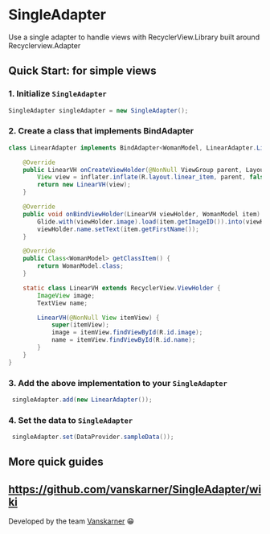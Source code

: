 # SingleAdapter
Use a single adapter to handle views with RecyclerView.Library built around Recyclerview.Adapter

## Quick Start: for simple views
### 1. Initialize `SingleAdapter`
```java
SingleAdapter singleAdapter = new SingleAdapter();
```
### 2. Create a class that implements BindAdapter
```java
class LinearAdapter implements BindAdapter<WomanModel, LinearAdapter.LinearVH> {

    @Override
    public LinearVH onCreateViewHolder(@NonNull ViewGroup parent, LayoutInflater inflater) {
        View view = inflater.inflate(R.layout.linear_item, parent, false);
        return new LinearVH(view);
    }

    @Override
    public void onBindViewHolder(LinearVH viewHolder, WomanModel item) {
        Glide.with(viewHolder.image).load(item.getImageID()).into(viewHolder.image);
        viewHolder.name.setText(item.getFirstName());
    }

    @Override
    public Class<WomanModel> getClassItem() {
        return WomanModel.class;
    }

    static class LinearVH extends RecyclerView.ViewHolder {
        ImageView image;
        TextView name;

        LinearVH(@NonNull View itemView) {
            super(itemView);
            image = itemView.findViewById(R.id.image);
            name = itemView.findViewById(R.id.name);
        }
    }
}
```
### 3. Add the above implementation to your `SingleAdapter`
```java
 singleAdapter.add(new LinearAdapter());
 ```
### 4. Set the data to `SingleAdapter`
```java
 singleAdapter.set(DataProvider.sampleData());
 ```

## More quick guides
https://github.com/vanskarner/SingleAdapter/wiki
---
Developed by the team [Vanskarner](https://github.com/vanskarner)  :grin:

